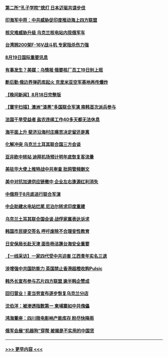 #### [第二所“孔子学院”熄灯 日本迈驱共谍步伐](../pages/prog202/a103506231.md?t=08192201) 
#### [印海军中将：中共威胁促印度推动海上四方联盟](../pages/prog202/a103506219.md?t=08192201) 
#### [核灾难威胁升级 乌克兰核电站内现俄军车](../pages/prog202/a103506214.md?t=08192201) 
#### [台湾拥200架F-16V战斗机 专家指杀伤力强](../pages/prog202/a103506207.md?t=08192201) 
#### [8月19日国际重要讯息](../pages/prog202/a103506223.md?t=08192201) 
#### [有事发生？美媒：乌情报 俄要核厂员工19日别上班](../pages/prog202/a103506157.md?t=08192201) 
#### [断后勤 俄边界弹药库起火 克里米亚空军基地再传爆炸](../pages/prog202/a103506135.md?t=08192201) 
#### [【晚间新闻】8月18日完整版](../pages/prog202/a103505953.md?t=08192201) 
#### [【寰宇扫描】澳洲“漆黑”多国联合军演 南韩首次派兵参与](../pages/prog202/a103506032.md?t=08192201) 
#### [法国干旱受益者 盐农连续工作40多天都无法休息](../pages/prog202/a103506060.md?t=08192201) 
#### [海平面上升 斐济沿海村庄痛苦决定留还是离](../pages/prog202/a103506044.md?t=08192201) 
#### [化解冲突 乌克兰土耳其联合国三方会谈](../pages/prog202/a103505826.md?t=08192201) 
#### [亚非欧中转站 迪拜机场预计明年底恢复客流量](../pages/prog202/a103505835.md?t=08192201) 
#### [美驻华大使上推特战中共审查 批网管频删文](../pages/prog202/a103505713.md?t=08192201) 
#### [美中对抗加速供应链撤中 企业左右逢源红利消失](../pages/prog202/a103505684.md?t=08192201) 
#### [中俄将于8月底进行联合军演](../pages/prog202/a103505694.md?t=08192201) 
#### [中企助建水电站烂尾 尼泊尔转求印度重建](../pages/prog202/a103505592.md?t=08192201) 
#### [乌克兰土耳其联合国会谈 战俘家属表达诉求](../pages/prog202/a103505637.md?t=08192201) 
#### [韩国市民提交签名 呼吁废除不合理变性教育](../pages/prog202/a103505632.md?t=08192201) 
#### [日安保局长赴天津 面告杨洁篪台海安全重要](../pages/prog202/a103505628.md?t=08192201) 
#### [【一线采访】一家四代受中共迫害 江西青年实名三退](../pages/prog202/a103505623.md?t=08192201) 
#### [涉增强中共国防能力 英国禁止香港超橙收购Pulsic](../pages/prog202/a103505519.md?t=08192201) 
#### [韩外长宣布参与芯片四方联盟 逾半韩企赞成](../pages/prog202/a103505489.md?t=08192201) 
#### [回归营业！麦当劳宣布逐步恢复乌克兰分店](../pages/prog202/a103505478.md?t=08192201) 
#### [沈伯洋：被渗透指数第一 柬埔寨如中共傀儡](../pages/prog202/a103505460.md?t=08192201) 
#### [鸿海董座：四川限电影响产能库存 盼尽快降雨](../pages/prog202/a103505454.md?t=08192201) 
#### [俄军会展“机器狗”穿帮 被揭是不实用的中国货](../pages/prog202/a103505371.md?t=08192201) 

----
#### [ >>> 更早内容 <<< ](../indexes/prog202-earlier.md)
